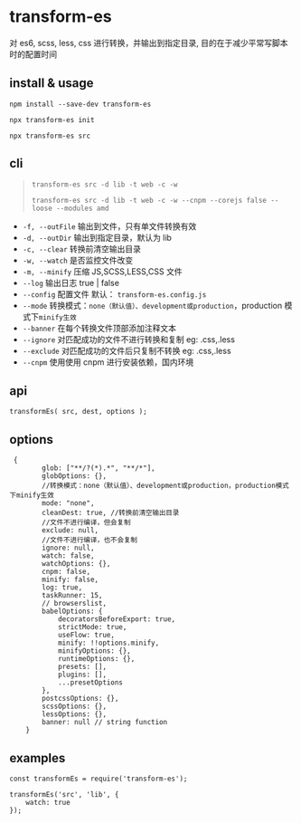# transform-es

对 es6, scss, less, css 进行转换，并输出到指定目录, 目的在于减少平常写脚本时的配置时间

## install & usage

`npm install --save-dev transform-es`

`npx transform-es init`

`npx transform-es src`

## cli

> `transform-es src -d lib -t web -c -w`
>
> `transform-es src -d lib -t web -c -w --cnpm --corejs false --loose --modules amd`

-   `-f, --outFile` 输出到文件，只有单文件转换有效
-   `-d, --outDir` 输出到指定目录，默认为 lib
-   `-c, --clear` 转换前清空输出目录
-   `-w, --watch` 是否监控文件改变
-   `-m, --minify` 压缩 JS,SCSS,LESS,CSS 文件
-   `--log` 输出日志 true | false
-   `--config` 配置文件 默认： `transform-es.config.js`
-   `--mode` 转换模式：`none（默认值）、development或production`，production 模式下`minify生效`
-   `--banner` 在每个转换文件顶部添加注释文本
-   `--ignore` 对匹配成功的文件不进行转换和复制 eg: .css,.less
-   `--exclude` 对匹配成功的文件后只复制不转换 eg: .css,.less
-   `--cnpm` 使用使用 cnpm 进行安装依赖，国内环境

## api

```
transformEs( src, dest, options );
```

## options

```
 {
        glob: ["**/?(*).*", "**/*"],
        globOptions: {},
        //转换模式：none（默认值）、development或production，production模式下minify生效
        mode: "none",
        cleanDest: true, //转换前清空输出目录
        //文件不进行编译，但会复制
        exclude: null,
        //文件不进行编译，也不会复制
        ignore: null,
        watch: false,
        watchOptions: {},
        cnpm: false,
        minify: false,
        log: true,
        taskRunner: 15,
        // browserslist,
        babelOptions: {
            decoratorsBeforeExport: true,
            strictMode: true,
            useFlow: true,
            minify: !!options.minify,
            minifyOptions: {},
            runtimeOptions: {},
            presets: [],
            plugins: [],
            ...presetOptions
        },
        postcssOptions: {},
        scssOptions: {},
        lessOptions: {},
        banner: null // string function
    }
```

## examples

```
const transformEs = require('transform-es');

transformEs('src', 'lib', {
    watch: true
});

```
